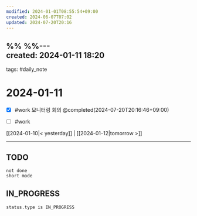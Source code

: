 ```yaml
---
modified: 2024-01-01T08:55:54+09:00
created: 2024-06-07T07:02
updated: 2024-07-20T20:16
---
```

%%  %%---  
created: 2024-01-11 18:20  
---  
tags: #daily_note  
  
# 2024-01-11  
- [x] #work 모니터링 회의 @completed(2024-07-20T20:16:46+09:00)
- [ ] #work
  
  
[[2024-01-10|< yesterday]] | [[2024-01-12|tomorrow >]]  
  
---  
## TODO
```tasks  
not done  
short mode  
```

## IN_PROGRESS
```tasks  
status.type is IN_PROGRESS
```
